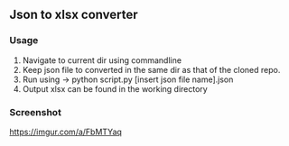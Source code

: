 ## Json to xlsx converter

### Usage 
1. Navigate to current dir using commandline 
2. Keep json file to converted in the same dir as that of the cloned repo.
3. Run using -> python script.py [insert json file name].json
4. Output xlsx can be found in the working directory
### Screenshot
https://imgur.com/a/FbMTYaq
